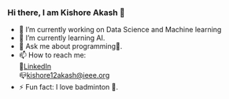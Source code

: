 ### Hi there, I am Kishore Akash 👋


* 🔭 I’m currently working on Data Science and Machine learning
* 🌱 I’m currently learning AI.
* 💬 Ask me about programming:raising_hand:.
* 📫 How to reach me: <br>
      :love_letter:[LinkedIn](https://www.linkedin.com/in/kishore-akash-b76120193/)<br>
      :mailbox_closed:[kishore12akash@ieee.org](https://https://mail.google.com/)
* ⚡ Fun fact: I love badminton :tennis:.

